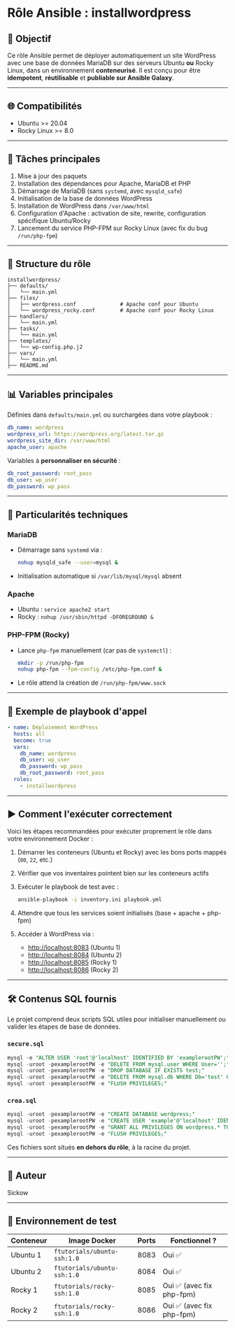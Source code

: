# Rôle Ansible : installwordpress

## 🚀 Objectif

Ce rôle Ansible permet de déployer automatiquement un site WordPress avec une base de données MariaDB sur des serveurs Ubuntu **ou** Rocky Linux, dans un environnement **conteneurisé**. Il est conçu pour être **idempotent**, **réutilisable** et **publiable sur Ansible Galaxy**.

---

## 🌐 Compatibilités

* Ubuntu >= 20.04
* Rocky Linux >= 8.0

---

## 🔧 Tâches principales

1. Mise à jour des paquets
2. Installation des dépendances pour Apache, MariaDB et PHP
3. Démarrage de MariaDB (sans `systemd`, avec `mysqld_safe`)
4. Initialisation de la base de données WordPress
5. Installation de WordPress dans `/var/www/html`
6. Configuration d'Apache : activation de site, rewrite, configuration spécifique Ubuntu/Rocky
7. Lancement du service PHP-FPM sur Rocky Linux (avec fix du bug `/run/php-fpm`)

---

## 📂 Structure du rôle

```
installwordpress/
├── defaults/
│   └── main.yml
├── files/
│   ├── wordpress.conf              # Apache conf pour Ubuntu
│   └── wordpress_rocky.conf        # Apache conf pour Rocky Linux
├── handlers/
│   └── main.yml
├── tasks/
│   └── main.yml
├── templates/
│   └── wp-config.php.j2
├── vars/
│   └── main.yml
├── README.md
```

---

## 📊 Variables principales

Définies dans `defaults/main.yml` ou surchargées dans votre playbook :

```yaml
db_name: wordpress
wordpress_url: https://wordpress.org/latest.tar.gz
wordpress_site_dir: /var/www/html
apache_user: apache
```

Variables à **personnaliser en sécurité** :

```yaml
db_root_password: root_pass
db_user: wp_user
db_password: wp_pass
```

---

## 🚨 Particularités techniques

### MariaDB

* Démarrage sans `systemd` via :

  ```bash
  nohup mysqld_safe --user=mysql &
  ```
* Initialisation automatique si `/var/lib/mysql/mysql` absent

### Apache

* Ubuntu : `service apache2 start`
* Rocky : `nohup /usr/sbin/httpd -DFOREGROUND &`

### PHP-FPM (Rocky)

* Lance `php-fpm` manuellement (car pas de `systemctl`) :

  ```bash
  mkdir -p /run/php-fpm
  nohup php-fpm --fpm-config /etc/php-fpm.conf &
  ```
* Le rôle attend la création de `/run/php-fpm/www.sock`

---

## 📕 Exemple de playbook d'appel

```yaml
- name: Déploiement WordPress
  hosts: all
  become: true
  vars:
    db_name: wordpress
    db_user: wp_user
    db_password: wp_pass
    db_root_password: root_pass
  roles:
    - installwordpress
```

---

## ▶️ Comment l'exécuter correctement

Voici les étapes recommandées pour exécuter proprement le rôle dans votre environnement Docker :

1. Démarrer les conteneurs (Ubuntu et Rocky) avec les bons ports mappés (`80`, `22`, etc.)
2. Vérifier que vos inventaires pointent bien sur les conteneurs actifs
3. Exécuter le playbook de test avec :

   ```bash
   ansible-playbook -i inventory.ini playbook.yml
   ```
4. Attendre que tous les services soient initialisés (base + apache + php-fpm)
5. Accéder à WordPress via :

   * [http://localhost:8083](http://localhost:8083) (Ubuntu 1)
   * [http://localhost:8084](http://localhost:8084) (Ubuntu 2)
   * [http://localhost:8085](http://localhost:8085) (Rocky 1)
   * [http://localhost:8086](http://localhost:8086) (Rocky 2)

---

## 🛠️ Contenus SQL fournis

Le projet comprend deux scripts SQL utiles pour initialiser manuellement ou valider les étapes de base de données.

### `secure.sql`

```sql
mysql -e "ALTER USER 'root'@'localhost' IDENTIFIED BY 'examplerootPW';"
mysql -uroot -pexamplerootPW -e "DELETE FROM mysql.user WHERE User='';"
mysql -uroot -pexamplerootPW -e "DROP DATABASE IF EXISTS test;"
mysql -uroot -pexamplerootPW -e "DELETE FROM mysql.db WHERE Db='test' OR Db='test\\_%';"
mysql -uroot -pexamplerootPW -e "FLUSH PRIVILEGES;"
```

### `crea.sql`

```sql
mysql -uroot -pexamplerootPW -e "CREATE DATABASE wordpress;"
mysql -uroot -pexamplerootPW -e "CREATE USER 'example'@'localhost' IDENTIFIED BY 'examplePW';"
mysql -uroot -pexamplerootPW -e "GRANT ALL PRIVILEGES ON wordpress.* TO 'example'@'localhost';"
mysql -uroot -pexamplerootPW -e "FLUSH PRIVILEGES;"
```

Ces fichiers sont situés **en dehors du rôle**, à la racine du projet.

---

## 📅 Auteur

Sickow

---

## 🔧 Environnement de test

| Conteneur | Image Docker                | Ports | Fonctionnel ?            |
| --------- | --------------------------- | ----- | ------------------------ |
| Ubuntu 1  | `ftutorials/ubuntu-ssh:1.0` | 8083  | Oui ✅                    |
| Ubuntu 2  | `ftutorials/ubuntu-ssh:1.0` | 8084  | Oui ✅                    |
| Rocky 1   | `ftutorials/rocky-ssh:1.0`  | 8085  | Oui ✅ (avec fix php-fpm) |
| Rocky 2   | `ftutorials/rocky-ssh:1.0`  | 8086  | Oui ✅ (avec fix php-fpm) |
